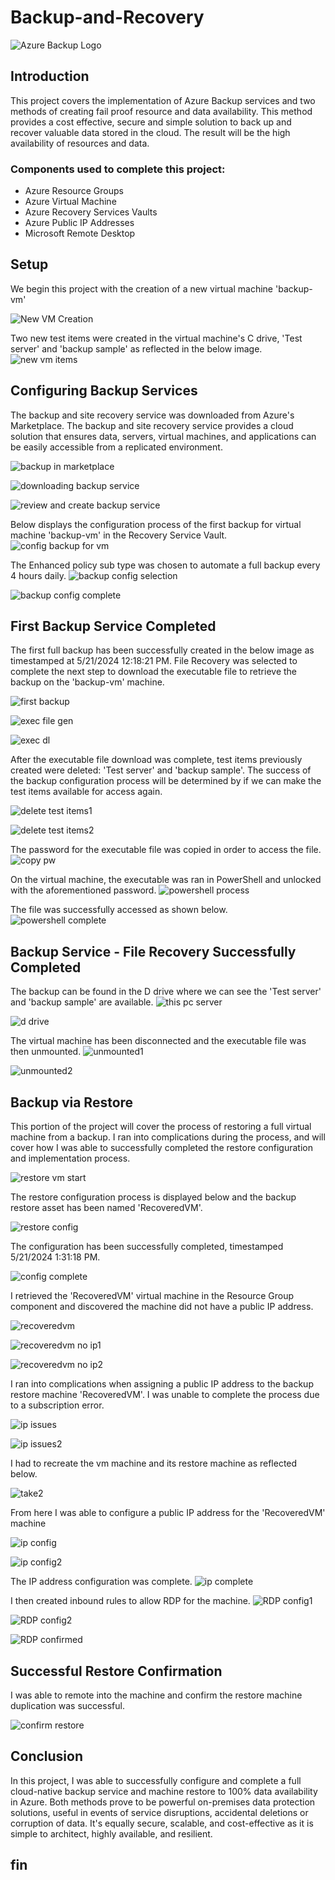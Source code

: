 # Backup-and-Recovery

![Azure Backup Logo](https://imgur.com/eNx24Bw.jpg)

## Introduction

This project covers the implementation of Azure Backup services and two methods of creating fail proof resource and data availability. This method provides a cost effective, secure and simple solution to back up and recover valuable data stored in the cloud. The result will be the high availability of resources and data.

### Components used to complete this project:

- Azure Resource Groups
- Azure Virtual Machine
- Azure Recovery Services Vaults
- Azure Public IP Addresses
- Microsoft Remote Desktop

## Setup

We begin this project with the creation of a new virtual machine 'backup-vm'

![New VM Creation](https://imgur.com/J8OrCHq.jpg) 

Two new test items were created in the virtual machine's C drive, 'Test server' and 'backup sample' as reflected in the below image.
![new vm items](https://imgur.com/Ta484UI.jpg)

## Configuring Backup Services

The backup and site recovery service was downloaded from Azure's Marketplace. The backup and site recovery service provides a cloud solution that ensures data, servers, virtual machines, and applications can be easily accessible from a replicated environment. 

![backup in marketplace](https://imgur.com/yqvzmIa.jpg) 

![downloading backup service](https://imgur.com/umayheb.jpg)

![review and create backup service](https://imgur.com/CSv5EoM.jpg)

Below displays the configuration process of the first backup for virtual machine 'backup-vm' in the Recovery Service Vault.
![config backup for vm](https://imgur.com/NN4ft2U.jpg)

The Enhanced policy sub type was chosen to automate a full backup every 4 hours daily.
![backup config selection](https://imgur.com/zDvU54U.jpg)

![backup config complete](https://imgur.com/HbQzm8E.jpg) 

## First Backup Service Completed
The first full backup has been successfully created in the below image as timestamped at 5/21/2024 12:18:21 PM. File Recovery was selected to complete the next step to download the executable file to retrieve the backup on the 'backup-vm' machine. 

![first backup](https://imgur.com/I35AQGf.jpg)

![exec file gen](https://imgur.com/VVrfpz2.jpg)

![exec dl](https://imgur.com/JJc32w8.jpg) 

After the executable file download was complete, test items previously created were deleted: 'Test server' and 'backup sample'. The success of the backup configuration process will be determined by if we can make the test items available for access again.

![delete test items1](https://imgur.com/clLk8gD.jpg) 

![delete test items2](https://imgur.com/9npV3VU.jpg) 

The password for the executable file was copied in order to access the file.
![copy pw](https://imgur.com/0U9MDqY.jpg) 

On the virtual machine, the executable was ran in PowerShell and unlocked with the aforementioned password.
![powershell process](https://imgur.com/FFyTmeT.jpg) 

The file was successfully accessed as shown below.
![powershell complete](https://imgur.com/JZ8D66n.jpg) 

## Backup Service - File Recovery Successfully Completed

The backup can be found in the D drive where we can see the 'Test server' and 'backup sample' are available. 
![this pc server](https://imgur.com/y2QVWQq.jpg) 

![d drive](https://imgur.com/uyo7sDP.jpg) 

The virtual machine has been disconnected and the executable file was then unmounted.
![unmounted1](https://imgur.com/pjlX3Xg.jpg) 

![unmounted2](https://imgur.com/3PWT9p7.jpg) 

## Backup via Restore 

This portion of the project will cover the process of restoring a full virtual machine from a backup. I ran into complications during the process, and will cover how I was able to successfully completed the restore configuration and implementation process.

![restore vm start](https://imgur.com/sUyeDFV.jpg) 

The restore configuration process is displayed below and the backup restore asset has been named 'RecoveredVM'.

![restore config](https://imgur.com/hhwdkBh.jpg) 

The configuration has been successfully completed, timestamped 5/21/2024 1:31:18 PM.

![config complete](https://imgur.com/YjHN11Z.jpg) 

I retrieved the 'RecoveredVM' virtual machine in the Resource Group component and discovered the machine did not have a public IP address.

![recoveredvm](https://imgur.com/u2VQ8fM.jpg) 

![recoveredvm no ip1](https://imgur.com/1uzNzo2.jpg) 

![recoveredvm no ip2](https://imgur.com/6DkPGO0.jpg) 

I ran into complications when assigning a public IP address to the backup restore machine 'RecoveredVM'. I was unable to complete the process due to a subscription error.

![ip issues](https://imgur.com/kY2L63Y.jpg) 

![ip issues2](https://imgur.com/pr2QEhw.jpg) 

I had to recreate the vm machine and its restore machine as reflected below.

![take2](https://imgur.com/xgzNybr.jpg) 

From here I was able to configure a public IP address for the 'RecoveredVM' machine

![ip config](https://imgur.com/Jg0wPv3.jpg) 

![ip config2](https://imgur.com/jLdUYgz.jpg) 

The IP address configuration was complete.
![ip complete](https://imgur.com/bbxLRhQ.jpg) 

I then created inbound rules to allow RDP for the machine.
![RDP config1](https://imgur.com/MEm7v7o.jpg) 

![RDP config2](https://imgur.com/grXt9DB.jpg) 

![RDP confirmed](https://imgur.com/5VOZrtJ.jpg) 

## Successful Restore Confirmation
I was able to remote into the machine and confirm the restore machine duplication was successful.

![confirm restore](https://imgur.com/ep6oO7G.jpg) 

## Conclusion
In this project, I was able to successfully configure and complete a full cloud-native backup service and machine restore to 100% data availability in Azure. Both methods prove to be powerful on-premises data protection solutions, useful in events of service disruptions, accidental deletions or corruption of data. It's equally secure, scalable, and cost-effective as it is simple to architect, highly available, and resilient.

## fin
